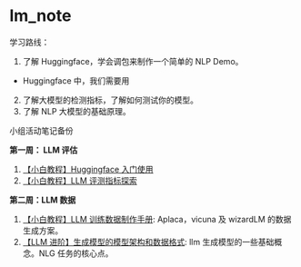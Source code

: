 # lm_note

学习路线：
1. 了解 Huggingface，学会调包来制作一个简单的 NLP Demo。
- Huggingface 中，我们需要用
2. 了解大模型的检测指标，了解如何测试你的模型。
3. 了解 NLP 大模型的基础原理。


小组活动笔记备份

**第一周： LLM 评估**
1. [【小白教程】Huggingface 入门使用](./notes/hf_basic.md)
2. [【小白教程】LLM 评测指标探索](./notes/hf_leaderboard.md)

**第二周：LLM 数据**

1. [【小白教程】LLM 训练数据制作手册](./notes/lm_data.md): Aplaca，vicuna 及 wizardLM 的数据生成方案。
2. [【LLM 进阶】生成模型的模型架构和数据格式](./notes/lm_data2.md): llm 生成模型的一些基础概念。NLG 任务的核心点。 


